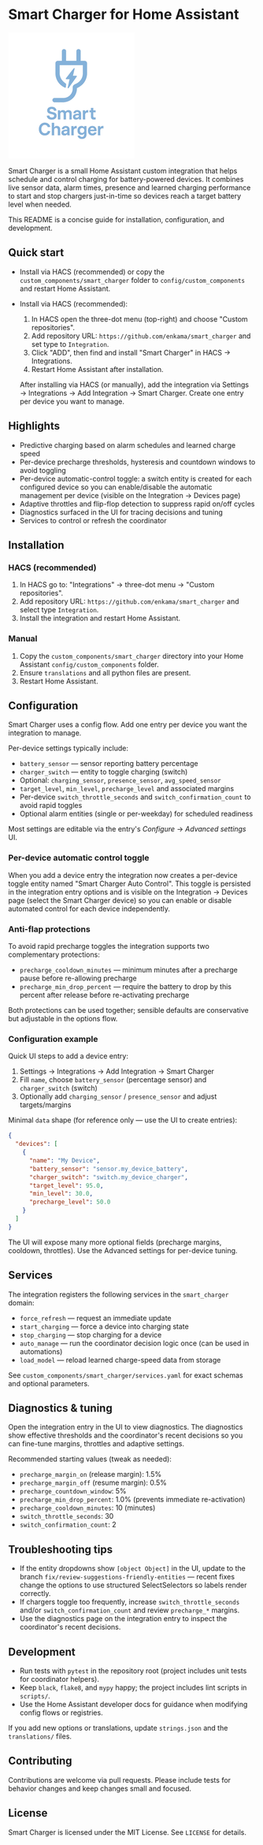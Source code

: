 # Smart Charger for Home Assistant

  <img alt="Smart Charger logo" src="https://raw.githubusercontent.com/enkama/smart_charger/master/logo/icon.png">

Smart Charger is a small Home Assistant custom integration that helps schedule and control charging for battery-powered devices. It combines live sensor data, alarm times, presence and learned charging performance to start and stop chargers just-in-time so devices reach a target battery level when needed.

This README is a concise guide for installation, configuration, and development.

## Quick start

- Install via HACS (recommended) or copy the `custom_components/smart_charger` folder to `config/custom_components` and restart Home Assistant.
- Install via HACS (recommended):

  1. In HACS open the three-dot menu (top-right) and choose "Custom repositories".
  2. Add repository URL: `https://github.com/enkama/smart_charger` and set type to `Integration`.
  3. Click "ADD", then find and install "Smart Charger" in HACS → Integrations.
  4. Restart Home Assistant after installation.

  After installing via HACS (or manually), add the integration via Settings → Integrations → Add Integration → Smart Charger. Create one entry per device you want to manage.

## Highlights

- Predictive charging based on alarm schedules and learned charge speed
- Per-device precharge thresholds, hysteresis and countdown windows to avoid toggling
 - Per-device automatic-control toggle: a switch entity is created for each configured device so you can enable/disable the automatic management per device (visible on the Integration -> Devices page)
- Adaptive throttles and flip-flop detection to suppress rapid on/off cycles
- Diagnostics surfaced in the UI for tracing decisions and tuning
- Services to control or refresh the coordinator

## Installation

### HACS (recommended)
1. In HACS go to: "Integrations" → three-dot menu → "Custom repositories".
2. Add repository URL: `https://github.com/enkama/smart_charger` and select type `Integration`.
3. Install the integration and restart Home Assistant.

### Manual
1. Copy the `custom_components/smart_charger` directory into your Home Assistant `config/custom_components` folder.
2. Ensure `translations` and all python files are present.
3. Restart Home Assistant.

## Configuration

Smart Charger uses a config flow. Add one entry per device you want the integration to manage.

Per-device settings typically include:

- `battery_sensor` — sensor reporting battery percentage
- `charger_switch` — entity to toggle charging (switch)
- Optional: `charging_sensor`, `presence_sensor`, `avg_speed_sensor`
- `target_level`, `min_level`, `precharge_level` and associated margins
- Per-device `switch_throttle_seconds` and `switch_confirmation_count` to avoid rapid toggles
- Optional alarm entities (single or per-weekday) for scheduled readiness

Most settings are editable via the entry's *Configure* → *Advanced settings* UI.

### Per-device automatic control toggle

When you add a device entry the integration now creates a per-device toggle entity named
"Smart Charger <Device Name> Auto Control". This toggle is persisted in the integration entry
options and is visible on the Integration -> Devices page (select the Smart Charger device)
so you can enable or disable automated control for each device independently.

### Anti-flap protections

To avoid rapid precharge toggles the integration supports two complementary protections:

- `precharge_cooldown_minutes` — minimum minutes after a precharge pause before re-allowing precharge
- `precharge_min_drop_percent` — require the battery to drop by this percent after release before re-activating precharge

Both protections can be used together; sensible defaults are conservative but adjustable in the options flow.

### Configuration example

Quick UI steps to add a device entry:

1. Settings → Integrations → Add Integration → Smart Charger
2. Fill `name`, choose `battery_sensor` (percentage sensor) and `charger_switch` (switch)
3. Optionally add `charging_sensor` / `presence_sensor` and adjust targets/margins

Minimal `data` shape (for reference only — use the UI to create entries):

```json
{
  "devices": [
    {
      "name": "My Device",
      "battery_sensor": "sensor.my_device_battery",
      "charger_switch": "switch.my_device_charger",
      "target_level": 95.0,
      "min_level": 30.0,
      "precharge_level": 50.0
    }
  ]
}
```

The UI will expose many more optional fields (precharge margins, cooldown, throttles). Use the Advanced settings for per-device tuning.

## Services

The integration registers the following services in the `smart_charger` domain:

- `force_refresh` — request an immediate update
- `start_charging` — force a device into charging state
- `stop_charging` — stop charging for a device
- `auto_manage` — run the coordinator decision logic once (can be used in automations)
- `load_model` — reload learned charge-speed data from storage

See `custom_components/smart_charger/services.yaml` for exact schemas and optional parameters.

## Diagnostics & tuning

Open the integration entry in the UI to view diagnostics. The diagnostics show effective thresholds and the coordinator's recent decisions so you can fine-tune margins, throttles and adaptive settings.

Recommended starting values (tweak as needed):

- `precharge_margin_on` (release margin): 1.5%
- `precharge_margin_off` (resume margin): 0.5%
- `precharge_countdown_window`: 5%
- `precharge_min_drop_percent`: 1.0% (prevents immediate re-activation)
- `precharge_cooldown_minutes`: 10 (minutes)
- `switch_throttle_seconds`: 30
- `switch_confirmation_count`: 2

## Troubleshooting tips

- If the entity dropdowns show `[object Object]` in the UI, update to the branch `fix/review-suggestions-friendly-entities` — recent fixes change the options to use structured SelectSelectors so labels render correctly.
- If chargers toggle too frequently, increase `switch_throttle_seconds` and/or `switch_confirmation_count` and review `precharge_*` margins.
- Use the diagnostics page on the integration entry to inspect the coordinator's recent decisions.

## Development

- Run tests with `pytest` in the repository root (project includes unit tests for coordinator helpers).
- Keep `black`, `flake8`, and `mypy` happy; the project includes lint scripts in `scripts/`.
- Use the Home Assistant developer docs for guidance when modifying config flows or registries.

If you add new options or translations, update `strings.json` and the `translations/` files.

## Contributing

Contributions are welcome via pull requests. Please include tests for behavior changes and keep changes small and focused.

## License

Smart Charger is licensed under the MIT License. See `LICENSE` for details.
